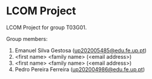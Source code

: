 # LCOM Project

LCOM Project for group T03G01.

Group members:

1. Emanuel Silva Gestosa (up202005485@edu.fe.up.pt)
2. &lt;first name&gt; &lt;family name&gt; (&lt;email address&gt;)
3. &lt;first name&gt; &lt;family name&gt; (&lt;email address&gt;)
4. Pedro Pereira Ferreira (up202004986@edu.fe.up.pt)
